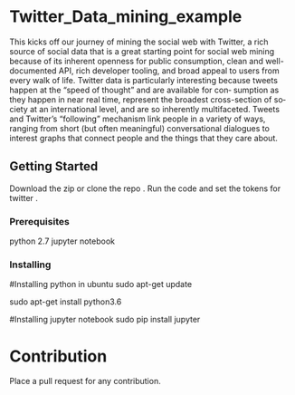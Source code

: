 # Twitter_Data_mining_example
This  kicks off our journey of mining the social web with Twitter, a rich source
of social data that is a great starting point for social web mining because of its inherent
openness for public consumption, clean and well-documented API, rich developer
tooling, and broad appeal to users from every walk of life. Twitter data is particularly
interesting because tweets happen at the “speed of thought” and are available for con‐
sumption as they happen in near real time, represent the broadest cross-section of so‐
ciety at an international level, and are so inherently multifaceted. Tweets and Twitter’s
“following” mechanism link people in a variety of ways, ranging from short (but often
meaningful) conversational dialogues to interest graphs that connect people and the
things that they care about.


## Getting Started

Download the zip or clone the repo . Run the code and set the tokens for twitter . 

### Prerequisites

 python 2.7
 jupyter notebook



### Installing

#Installing python in ubuntu
  sudo apt-get update

  sudo apt-get install python3.6

#Installing jupyter notebook 
  sudo pip install jupyter


# Contribution
Place a pull request for any contribution.

